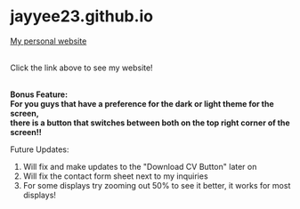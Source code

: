 # jayyee23.github.io
<a href="https://jayrcn.github.io/" target="_blank"> My personal website</a><br><br>

Click the link above to see my website!<br><br>

<b>Bonus Feature:<br>
For you guys that have a preference for the dark or light theme for the screen,<br> there is a button that switches between both on the top right corner of the screen!!</b>


Future Updates:
<ol>
  <li>Will fix and make updates to the "Download CV Button" later on</li>
  <li>Will fix the contact form sheet next to my inquiries</li>
  <li>For some displays try zooming out 50% to see it better, it works for most displays!</li>
</ol>

